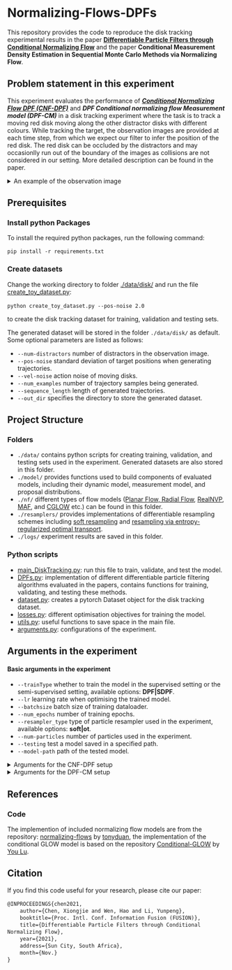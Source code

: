 # Normalizing-Flows-DPFs

This repository provides the code to reproduce the disk tracking experimental results in the paper **[Differentiable Particle Filters through Conditional Normalizing Flow](https://arxiv.org/abs/2107.00488)** and the paper **Conditional Measurement Density Estimation in Sequential Monte Carlo Methods via Normalizing Flow**.

## Problem statement in this experiment

This experiment evaluates the performance of ***[Conditional Normalizing Flow DPF (CNF-DPF)](https://arxiv.org/abs/2107.00488)*** and ***DPF Conditional normalizing flow Measurement model (DPF-CM)*** in a disk tracking experiment where the task is to track a moving red disk moving along the other distractor disks with different colours. While tracking the target, the observation images are provided at each time step, from which we expect our filter to infer the position of the red disk. The red disk can be occluded by the distractors and may occasionlly run out of the boundary of the images as collisions are not considered in our setting. More detailed description can be found in the paper.
<details>
<summary>An example of the observation image</summary>
    
<img src="https://github.com/xiongjiechen/Normalizing-Flows-DPFs/blob/main/Figure/Disk.PNG" width="300" />
   
</details>

## Prerequisites

### Install python Packages 

To install the required python packages, run the following command:

```
pip install -r requirements.txt
```

### Create datasets

Change the working directory to folder [./data/disk/](https://github.com/xiongjiechen/Normalizing-Flows-DPFs/blob/main/data/disk/) and run the file [create_toy_dataset.py](https://github.com/xiongjiechen/Normalizing-Flows-DPFs/blob/main/data/disk/create_toy_dataset.py): 

```python create_toy_dataset.py --pos-noise 2.0``` 

to create the disk tracking dataset for training, validation and testing sets.

The generated dataset will be stored in the folder ```./data/disk/``` as default. Some optional parameters are listed as follows:
- ```--num-distractors``` number of distractors in the observation image. 
- ```--pos-noise``` standard deviation of target positions when generating trajectories.
- ```--vel-noise``` action noise of moving disks.
- ```--num_examples``` number of trajectory samples being generated. 
- ```--sequence_length``` length of generated trajectories.
- ```--out_dir``` specifies the directory to store the generated dataset.

## Project Structure

### Folders

- ```./data/``` contains python scripts for creating training, validation, and testing sets used in the experiment. Generated datasets are also stored in this folder.
- ```./model/``` provides functions used to build components of evaluated models, including their dynamic model, measurement model, and proposal distributions.
- ```./nf/``` different types of flow models ([Planar Flow, Radial Flow](https://arxiv.org/abs/1505.05770), [RealNVP](https://arxiv.org/abs/1605.08803), [MAF](https://arxiv.org/abs/1705.07057), and [CGLOW](https://ojs.aaai.org/index.php/AAAI/article/view/5940) etc.) can be found in this folder.
- ```./resamplers/``` provides implementations of differentiable resampling schemes including [soft resampling](https://arxiv.org/abs/1805.08975) and [resampling via entropy-regularized optimal transport](http://proceedings.mlr.press/v139/corenflos21a/corenflos21a.pdf).
- ```./logs/``` experiment results are saved in this folder.

### Python scripts

- [main_DiskTracking.py](https://github.com/xiongjiechen/Normalizing-Flows-DPFs/blob/main/main_DiskTracking.py): run this file to train, validate, and test the model.
- [DPFs.py](https://github.com/xiongjiechen/Normalizing-Flows-DPFs/blob/main/DPFs.py): implementation of different differentiable particle filtering algorithms evaluated in the papers, contains functions for training, validating, and testing these methods.
- [dataset.py](https://github.com/xiongjiechen/Normalizing-Flows-DPFs/blob/main/dataset.py): creates a pytorch Dataset object for the disk tracking dataset.
- [losses.py](https://github.com/xiongjiechen/Normalizing-Flows-DPFs/blob/main/losses.py): different optimisation objectives for training the model.
- [utils.py](https://github.com/xiongjiechen/Normalizing-Flows-DPFs/blob/main/utils.py): useful functions to save space in the main file.
- [arguments.py](https://github.com/xiongjiechen/Normalizing-Flows-DPFs/blob/main/arguments.py): configurations of the experiment.


## Arguments in the experiment
#### Basic arguments in the experiment
    
- ```--trainType``` whether to train the model in the supervised setting or the semi-supervised setting, available options: **DPF|SDPF**.
- ```--lr``` learning rate when optimising the trained model.
- ```--batchsize``` batch size of training dataloader.
- ```--num_epochs``` number of training epochs.
- ```--resampler_type``` type of particle resampler used in the experiment, available options: **soft|ot**.
- ```--num-particles``` number of particles used in the experiment.
- ```--testing``` test a model saved in a specified path.
- ```--model-path``` path of the tested model.
    

<details>
<summary>Arguments for the CNF-DPF setup</summary>
<br/>

The CNF-DPF is proposed in the paper **[Differentiable Particle Filters through Conditional Normalizing Flow](https://arxiv.org/abs/2107.00488)**, it adopts (conditional) normalizing flows to construct flexible dynamic models (proposal distributions). Particularly, (conditional) Real-NVP is applied in the CNF-DPF.
    
To evaluate the performance of the CNF-DPF, run the following command:

```
python main_DiskTracking.py --NF-dyn --NF-cond 
```

Related arguments:
    
- ```--NF-dyn``` set as **True** to enhance the dynamic model with normalizing flows, default as **False**.
- ```--NF-cond``` set as **True** to propose particles using conditional normalizing flows, default as **False**.

</details>

<details>
<summary>Arguments for the DPF-CM setup</summary>
<br/>

The DPF-CM is proposed in the paper **Conditional Measurement Density Estimation in Sequential Monte Carlo Methods via Normalizing Flow**, where conditional normalizing flows are employed to estimate the likelihood of observations given states. 
    
To reproduce the epxeriment results of the DPF-CM reported in the paper, run the following command:

```
python main_DiskTracking.py --measurement CRNVP
```
    
#### Available measurement models
    
- ```--measurement``` selects the measurement model for the evaluated methods, available options: **| cos | gaussian | NN | CGLOW | CRNVP |**
    <br/>
    
    -  For measurement models built with conditional normalizing flows, both conditional Real-NVP **(CRNVP)** and conditional-GLOW **(CGLOW)** are available options in this project, but only the performance of conditional Real-NVP is reported in the paper since conditional GLOW was found to produce slightly higher prediction error (RMSE) than conditional Real-NVP, we are now analysing intermediate results to find out the reason for this.     
    - The option **| cos |** refers to the measurement model proposed in the paper **[End-to-End Semi-supervised Learning for Differentiable Particle Filters](https://ieeexplore.ieee.org/abstract/document/9561889)**, where the likelihood of observation given states is estimated by the cosine similarity between the observation feature and the state feature. 
    - The option **| gaussian |** is the measurement model used in the robot localization experiment in the paper **[Differentiable particle filtering via entropy-regularized optimal transport](http://proceedings.mlr.press/v139/corenflos21a.html)**. This measurement model estimates the likelihood by computing the Gaussian density of observation feature conditioned on the state feature.    
    - The option **| NN |** denotes the measurement model proposed in the paper **[Particle Filter Networks with Application to Visual Localization
](https://arxiv.org/abs/1805.08975)**, it considers the observation likelihoods as the outputs of a neural network , whose input is the concatenation of feature maps of observations and states.

Code for the above measurement models can be found in the python script ```./model/models.py```
    
</details>

## References 
### Code
The implemention of included normalizing flow models are from the repository: [normalizing-flows](https://github.com/tonyduan/normalizing-flows) by [tonyduan](https://github.com/tonyduan), the implementation of the conditional GLOW model is based on the repository [Conditional-GLOW](https://github.com/yolu1055/conditional-glow) by [You Lu](https://github.com/yolu1055).

## Citation
If you find this code useful for your research, please cite our paper:
```
@INPROCEEDINGS{chen2021,
    author={Chen, Xiongjie and Wen, Hao and Li, Yunpeng},
    booktitle={Proc. Intl. Conf. Information Fusion (FUSION)},
    title={Differentiable Particle Filters through Conditional Normalizing Flow},
    year={2021},
    address={Sun City, South Africa},
    month={Nov.}
}
```
